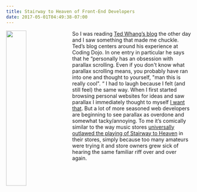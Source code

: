 ```yaml
---
title: Stairway to Heaven of Front-End Developers
date: 2017-05-01T04:49:38-07:00
---
```

<img style="float: left; margin:0 1em 1em 0; width: 33%" src="/img/blog/stairway.jpg"/>

So I was reading <a href="https://teds-coding-dojo-experience.blogspot.com" title="Ted Whang’s blog" target="_blank" rel="external">Ted Whang’s blog</a> the other day and I saw something that made me chuckle.  Ted’s blog centers around his experience at Coding Dojo.  In one entry in particular he says that he  “personally has an obsession with parallax scrolling. Even if you don't know what parallax scrolling means, you probably have ran into one and thought to yourself, "man this is really cool". “ I had to laugh because I felt (and still feel) the same way.  When I first started browsing personal websites for ideas and saw parallax I immediately thought to myself <a class="various fancybox.iframe" data-fancybox-title="I want that" href="https://www.youtube.com/embed/0mfSfekiZeE?enablejsapi=1&wmode=opaque&autoplay=1">I want that</a>.  But a lot of more seasoned web developers are beginning to see parallax as overdone and somewhat tacky/annoying.  To me it’s comically similar to the way music stores <a class="various fancybox.iframe" data-fancybox-title="No Stairway to Heaven" href="https://www.youtube.com/embed/RD1KqbDdmuE?enablejsapi=1&wmode=opaque&autoplay=1">universally outlawed the playing of Stairway to Heaven</a> in their stores, simply because too many amateurs were trying it and store owners grew sick of hearing the same familiar riff over and over again.

